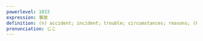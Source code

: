 ```yaml
---
powerlevel: 1033
expression: 事故
definition: (n) accident; incident; trouble; circumstances; reasons; (P)
pronunciation: じこ
---
```

